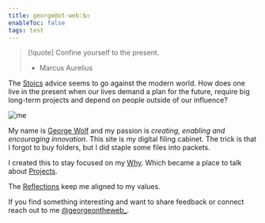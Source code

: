 ```yaml
---
title: george@ot-web:$◻️
enableToc: false
tags: test
---
```

> [!quote]
> Confine yourself to the present. 
>- Marcus Aurelius

The [Stoics](/George/stoics.md) advice seems to go against the modern world. 
How does one live in the present when our lives demand a plan for the future, require big long-term projects and depend on people outside of our influence?

![me](https://i.ibb.co/2MycKDW/62-A4-E34-B-6-C02-47-FA-8-DD6-379-DAC7-DD624.jpg)

My name is [George Wolf](/George/GeorgeWolf.md) and my passion is <em>creating, enabling and encouraging innovation</em>.
This site is my digital filing cabinet. 
The trick is that I forgot to buy folders, but I did staple some files into packets. 

I created this to stay focused on my [Why](/George/GeorgeWolf.md#Why?).
Which became a place to talk about [Projects](/George/projects.md).

The [Reflections](/George/reflections.md) keep me aligned to my values.

If you find something interesting and want to share feedback or connect reach out to me [@georgeontheweb_](https://www.twitter.com/georgeontheweb_).
